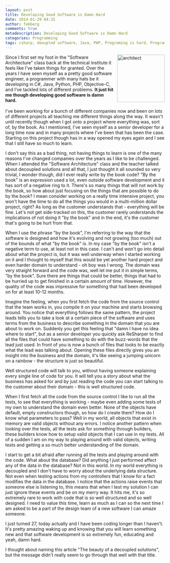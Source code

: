 ```yaml
---
layout: post
title: Developing Good Software is Damn Hard
date: 2014-01-29 04:32
author: fekberg
comments: true
metadescription: Developing Good Software is Damn Hard
categories: Programming
tags: csharp, deoupled software, Java, PHP, Programing is hard, Programming, Python, Software, Software Development
---
```

<img src="https://cdn.filipekberg.se/fekberg-blog/wp-content/uploads/2014/01/architect.jpg" alt="architect" width="150" style="float: right; padding-left: 10px; padding-bottom: 10px;" class="alignnone size-full wp-image-2192" />Since I first set my foot in the "Software Architecture" class back at the technical institute it feels like I've taken things for granted. Over the years I have seen myself as a pretty good software engineer, a programmer with many hats be it developing in C#, Java, Python, PHP, Objective-C, and I’ve tackled lots of different problems. <strong>It just hit me though developing good software is damn hard.</strong><br><br>I've been working for a bunch of different companies now and been on lots of different projects all teaching me different things along the way. It wasn't until recently though when I got onto a project where everything was, sort of, by the book. As I mentioned, I've seen myself as a senior developer for a long time now and in many projects where I've been that has been the case. Starting on this project though has in a way opened my eyes again and I see that I still have so much to learn. <!--excerpt-->

I don't say this as a bad thing, not having things to learn is one of the many reasons I've changed companies over the years as I like to be challenged. When I attended the "Software Architecture" class and the teacher talked about decoupled solutions and all that, I just thought it all sounded so very trivial, I wonder though, did I ever really write by the book code? "By the book" is an expression used a lot, even outside software development and it has sort of a negative ring to it. There's so many things that will not work by the book, so how about just focusing on the things that are possible to do by the book? I mean consider working on a really time intensive project, you won't have the time to do all the things you would in a multi-million dollar project, right? As long as the customer understands that - everything will be fine. Let's not get side-tracked on this, the customer rarely understands the implications of not doing it "by the book" and in the end, it's the customer that's going to be hurt from that.

When I use the phrase "by the book", I'm referring to the way that the software is designed and how it's evolving and not growing (too much) out of the bounds of what "by the book" is. In my case "by the book" isn't a negative term to use, at least not in this case. I can't and won't go into detail about what the project is, but it was well underway when I started working on it and I thought to myself that this would be yet another hard project and even harder domain to understand - oh boy was I wrong. The domain was very straight forward and the code was, well let me put it in simple terms, "by the book". Sure there are things that could be better, things that had to be hurried up to get finished in a certain amount of time. However, the quality of the code was impressive for something that had been developed on for at least 10-12 months.

Imagine the feeling, when you first fetch the code from the source control that the team works in, you compile it on your machine and starts browsing around. You notice that everything follows the same pattern, the project leads tells you to take a look at a certain piece of the software and uses terms from the business to describe something in the domain that you are about to work on. Suddenly you get this feeling that "damn I have no idea where to start", but as a senior developer you quickly ask ReSharper to find all the files that could have something to do with the buzz-words that the lead just used. In front of you is now a bunch of files that looks to be exactly what the lead was talking about. Opening these files directly gives you an insight into the business and the domain, it's like seeing a jumping unicorn on a rainbow - the structure is just so beautiful.

Well structured code will talk to you, without having someone explaining every single line of code for you. It will tell you a story about what the business has asked for and by just reading the code you can start talking to the customer about their domain - this is well structured code.

When I first fetch all the code from the source control I like to run all the tests, to see that everything is working - maybe even adding some tests of my own to understand the domain even better. None of the objects have default, empty constructors though, so how do I create them? How do I know what parameters to pass? Well in my world, all objects that exist in memory are valid objects without any errors. I notice another pattern when looking over the tests, all the tests ask for something through builders, these builders know how to setup valid objects that I can use in my tests. All of a sudden I am on my way to playing around with valid objects, writing tests and getting a so much better understanding of the domain.

I start to get a bit afraid after running all the tests and playing around with the code. What about the database? Did anything I just performed affect any of the data in the database? Not in this world. In my world everything is decoupled and I don't have to worry about the underlying data structure. Not even when testing actions from my controllers that I know for a fact modifies the data in the database. I notice that the actions raise events that someone else is listening to, this means that when I test my solution I can just ignore these events and be on my merry way. 
It hits me, it's so extremely rare to work with code that is so well structured and so well designed. I need to value this time, learn as much as I can so the next time I am asked to be a part of the design team of a new software I can amaze someone.

I just turned 27, today actually and I have been coding longer than I haven't. It's pretty amazing waking up and knowing that you will learn something new and that software development is so extremely fun, educating and yeah, damn hard.

I thought about naming this article "The beauty of a decoupled solutions", but the message didn't really seem to go through that well with that title.